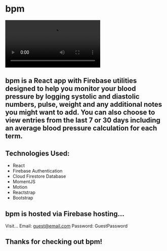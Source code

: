 # bpm

![](bpm-demo.mov)

## bpm is a React app with Firebase utilities designed to help you monitor your blood pressure by logging systolic and diastolic numbers, pulse, weight and any additional notes you might want to add. You can also choose to view entries from the last 7 or 30 days including an average blood pressure calculation for each term.

## Technologies Used:
- React
- Firebase Authentication
- Cloud Firestore Database
- MomentJS
- Motion
- Reactstrap
- Bootstrap

## bpm is hosted via Firebase hosting... 
Visit...
Email: guest@email.com
Password: GuestPassword

## Thanks for checking out bpm!
